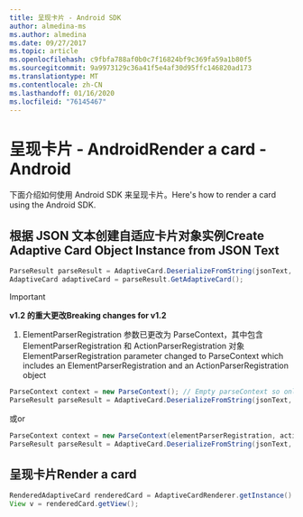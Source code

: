 ```yaml
---
title: 呈现卡片 - Android SDK
author: almedina-ms
ms.author: almedina
ms.date: 09/27/2017
ms.topic: article
ms.openlocfilehash: c9fbfa788af0b0c7f16824bf9c369fa59a1b80f5
ms.sourcegitcommit: 9a9973129c36a41f5e4af30d95ffc146820ad173
ms.translationtype: MT
ms.contentlocale: zh-CN
ms.lasthandoff: 01/16/2020
ms.locfileid: "76145467"
---
```

# <a name="render-a-card---android"></a><span data-ttu-id="6920a-102">呈现卡片 - Android</span><span class="sxs-lookup"><span data-stu-id="6920a-102">Render a card - Android</span></span>

<span data-ttu-id="6920a-103">下面介绍如何使用 Android SDK 来呈现卡片。</span><span class="sxs-lookup"><span data-stu-id="6920a-103">Here's how to render a card using the Android SDK.</span></span>

## <a name="create-adaptive-card-object-instance-from-json-text"></a><span data-ttu-id="6920a-104">根据 JSON 文本创建自适应卡片对象实例</span><span class="sxs-lookup"><span data-stu-id="6920a-104">Create Adaptive Card Object Instance from JSON Text</span></span>

```java
ParseResult parseResult = AdaptiveCard.DeserializeFromString(jsonText, AdaptiveCardRenderer.VERSION, elementParserRegistration);
AdaptiveCard adaptiveCard = parseResult.GetAdaptiveCard();
```
> [!IMPORTANT]
> <span data-ttu-id="6920a-105">**v1.2 的重大更改**</span><span class="sxs-lookup"><span data-stu-id="6920a-105">**Breaking changes for v1.2**</span></span>
> 

1. <span data-ttu-id="6920a-106">ElementParserRegistration 参数已更改为 ParseContext，其中包含 ElementParserRegistration 和 ActionParserRegistration 对象</span><span class="sxs-lookup"><span data-stu-id="6920a-106">ElementParserRegistration parameter changed to ParseContext which includes an ElementParserRegistration and an ActionParserRegistration object</span></span>

```java
ParseContext context = new ParseContext(); // Empty parseContext so only known elements up to v1.2 will be parsed
ParseResult parseResult = AdaptiveCard.DeserializeFromString(jsonText, AdaptiveCardRenderer.VERSION, context);
```

<span data-ttu-id="6920a-107">或</span><span class="sxs-lookup"><span data-stu-id="6920a-107">or</span></span>

```java
ParseContext context = new ParseContext(elementParserRegistration, actionParserRegistration);
ParseResult parseResult = AdaptiveCard.DeserializeFromString(jsonText, AdaptiveCardRenderer.VERSION, context);
```

## <a name="render-a-card"></a><span data-ttu-id="6920a-108">呈现卡片</span><span class="sxs-lookup"><span data-stu-id="6920a-108">Render a card</span></span>

```java
RenderedAdaptiveCard renderedCard = AdaptiveCardRenderer.getInstance().render(context, fragmentManager, adaptiveCard, cardActionHandler, hostConfig);
View v = renderedCard.getView();
```
